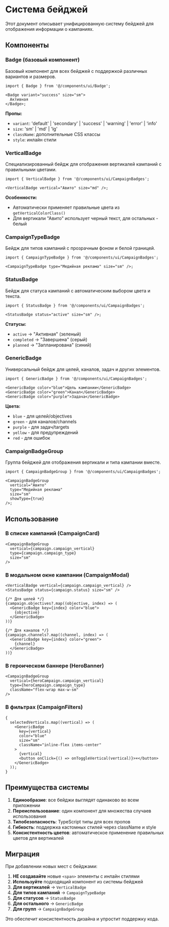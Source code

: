 # Система бейджей

Этот документ описывает унифицированную систему бейджей для отображения информации о кампаниях.

## Компоненты

### Badge (базовый компонент)

Базовый компонент для всех бейджей с поддержкой различных вариантов и размеров.

```tsx
import { Badge } from '@/components/ui/Badge';

<Badge variant="success" size="sm">
  Активная
</Badge>;
```

**Пропы:**

- `variant`: 'default' | 'secondary' | 'success' | 'warning' | 'error' | 'info'
- `size`: 'sm' | 'md' | 'lg'
- `className`: дополнительные CSS классы
- `style`: инлайн стили

### VerticalBadge

Специализированный бейдж для отображения вертикалей кампаний с правильными цветами.

```tsx
import { VerticalBadge } from '@/components/ui/CampaignBadges';

<VerticalBadge vertical="Авито" size="md" />;
```

**Особенности:**

- Автоматически применяет правильные цвета из `getVerticalColorClass()`
- Для вертикали "Авито" использует черный текст, для остальных - белый

### CampaignTypeBadge

Бейдж для типов кампаний с прозрачным фоном и белой границей.

```tsx
import { CampaignTypeBadge } from '@/components/ui/CampaignBadges';

<CampaignTypeBadge type="Медийная реклама" size="sm" />;
```

### StatusBadge

Бейдж для статуса кампаний с автоматическим выбором цвета и текста.

```tsx
import { StatusBadge } from '@/components/ui/CampaignBadges';

<StatusBadge status="active" size="sm" />;
```

**Статусы:**

- `active` → "Активная" (зеленый)
- `completed` → "Завершена" (серый)
- `planned` → "Запланирована" (синий)

### GenericBadge

Универсальный бейдж для целей, каналов, задач и других элементов.

```tsx
import { GenericBadge } from '@/components/ui/CampaignBadges';

<GenericBadge color="blue">Цель кампании</GenericBadge>
<GenericBadge color="green">Канал</GenericBadge>
<GenericBadge color="purple">Задача</GenericBadge>
```

**Цвета:**

- `blue` - для целей/objectives
- `green` - для каналов/channels
- `purple` - для задач/targets
- `yellow` - для предупреждений
- `red` - для ошибок

### CampaignBadgeGroup

Группа бейджей для отображения вертикали и типа кампании вместе.

```tsx
import { CampaignBadgeGroup } from '@/components/ui/CampaignBadges';

<CampaignBadgeGroup
  vertical="Авито"
  type="Медийная реклама"
  size="sm"
  showType={true}
/>;
```

## Использование

### В списке кампаний (CampaignCard)

```tsx
<CampaignBadgeGroup
  vertical={campaign.campaign_vertical}
  type={campaign.campaign_type}
  size="sm"
/>
```

### В модальном окне кампании (CampaignModal)

```tsx
<VerticalBadge vertical={campaign.campaign_vertical} />
<StatusBadge status={campaign.status} size="sm" />

{/* Для целей */}
{campaign.objectives?.map((objective, index) => (
  <GenericBadge key={index} color="blue">
    {objective}
  </GenericBadge>
))}

{/* Для каналов */}
{campaign.channels?.map((channel, index) => (
  <GenericBadge key={index} color="green">
    {channel}
  </GenericBadge>
))}
```

### В героическом баннере (HeroBanner)

```tsx
<CampaignBadgeGroup
  vertical={heroCampaign.campaign_vertical}
  type={heroCampaign.campaign_type}
  className="flex-wrap max-w-sm"
/>
```

### В фильтрах (CampaignFilters)

```tsx
{
  selectedVerticals.map((vertical) => (
    <GenericBadge
      key={vertical}
      color="blue"
      size="sm"
      className="inline-flex items-center"
    >
      {vertical}
      <button onClick={() => onToggleVertical(vertical)}>×</button>
    </GenericBadge>
  ));
}
```

## Преимущества системы

1. **Единообразие**: все бейджи выглядят одинаково во всем приложении
2. **Переиспользование**: один компонент для множества случаев использования
3. **Типобезопасность**: TypeScript типы для всех пропов
4. **Гибкость**: поддержка кастомных стилей через className и style
5. **Консистентность цветов**: автоматическое применение правильных цветов для вертикалей

## Миграция

При добавлении новых мест с бейджами:

1. **НЕ создавайте** новые `<span>` элементы с инлайн стилями
2. **Используйте** подходящий компонент из системы бейджей
3. **Для вертикалей** → `VerticalBadge`
4. **Для типов кампаний** → `CampaignTypeBadge`
5. **Для статусов** → `StatusBadge`
6. **Для остального** → `GenericBadge`
7. **Для групп** → `CampaignBadgeGroup`

Это обеспечит консистентность дизайна и упростит поддержку кода.
